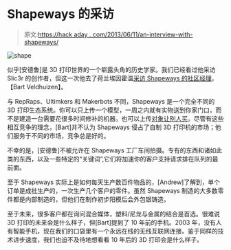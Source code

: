 # Shapeways 的采访

> 原文:[https://hack aday . com/2013/06/11/an-interview-with-shapeways/](https://hackaday.com/2013/06/11/an-interview-with-shapeways/)

![shape](../Images/c0c77aa54576a9a38c04718a02e814fd.png)

似乎[安德鲁]是 3D 打印世界的一个崭露头角的历史学家。我们已经看过他采访 Slic3r 的创作者，但这一次他去了荷兰埃因霍温[采访 Shapeways 的社区经理](https://www.youtube.com/watch?v=TSsNAP7FY5E)，【Bart Veldhuizen】。

与 RepRaps、Ultimkers 和 Makerbots 不同，Shapeways 是一个完全不同的 3D 打印生态系统。你可以只上传一个模型，一周之内就有实物送到你家门口，而不是建造一台需要花很多时间修补的机器。也可以上传[对象让别人买](http://www.shapeways.com/model/1013413/jebediah-kerman-on-iva.html)。尽管有这些相互竞争的理念，[Bart]并不认为 Shapeways 侵占了自制 3D 打印机的市场；他们服务于不同的市场，竞争总是好的。

不幸的是，[安德鲁]不被允许在 Shapeways 工厂车间拍摄。专有的东西和诸如此类的东西，以及一些特定的“关键词”,它们将加速你的客户支持请求排在队列的最前面。

至于 Shapeways 实际上是如何每天生产数百件物品的，[Andrew]了解到，单个订单是成批生产的，一次生产几个客户的零件。虽然 Shapeways 制造的大多数零件都是内部制造的，但他们在制作初步阳模后会外包银铸造。

至于未来，很多客户都在询问混合媒体，塑料/尼龙与金属的结合是首选。很难说 3D 打印的未来会是什么样子，但[Bart]提到了 10 年前的手机。2003 年，没有人有智能手机，现在我们的口袋里有一个永远在线的无线互联网连接。鉴于同样的技术进步速度，我们也迫不及待地想看看 10 年后的 3D 打印会是什么样子。